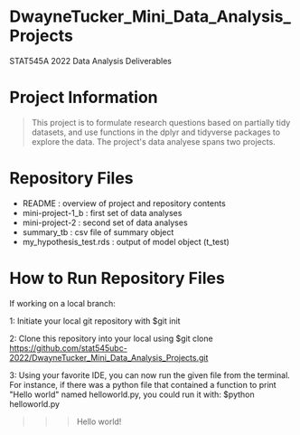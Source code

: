 # DwayneTucker_Mini_Data_Analysis_Projects
STAT545A 2022 Data Analysis Deliverables

# Project Information

> This project is to formulate research questions based on partially tidy datasets, and use functions in the dplyr and tidyverse packages to explore the data. The project's data analyese spans two projects. 

# Repository Files
* README : overview of project and repository contents
* mini-project-1_b : first set of data analyses 
* mini-project-2 : second set of data analyses
* summary_tb : csv file of summary object 
* my_hypothesis_test.rds : output of model object  (t_test)

# How to Run Repository Files
If working on a local branch:

1: Initiate your local git repository with
  $git init

2: Clone this repository into your local using
  $git clone https://github.com/stat545ubc-2022/DwayneTucker_Mini_Data_Analysis_Projects.git

3: Using your favorite IDE, you can now run the given file from the terminal. For instance, if there was a python file that contained a function to print "Hello world" named helloworld.py, you could run it with:
  $python helloworld.py
  >>>Hello world!

